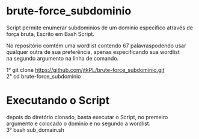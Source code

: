 # brute-force_subdominio

Script permite enumerar subdominios de um domínio especifico através 
de força bruta, Escrito em Bash Script.

No repositório comtém uma wordlist contendo 67 palavraspodendo usar  
qualquer outra de sua preferência, apenas especificando sua wordlist  
na segundo argumento na linha de comando.

1° git clone https://github.com/jtkPL/brute-force_subdominio.git  
2° cd brute-force_subdominio

# Executando o Script  
depois do diretório clonado, basta executar o Script, no premeiro  
argumento e colocado o dominio e no segundo a wordlist.  
3° bash sub_domain.sh <domain> <wordlist> 


